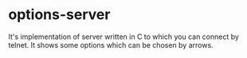 # options-server
It's implementation of server written in C to which you can connect by telnet. It shows some options which can be chosen by arrows.
